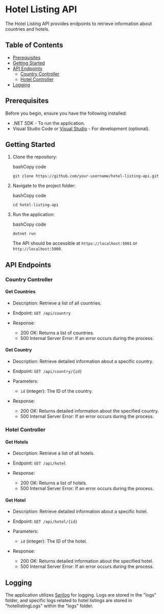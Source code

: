 Hotel Listing API
=================

The Hotel Listing API provides endpoints to retrieve information about countries and hotels.

Table of Contents
-----------------

-   [Prerequisites](#prerequisites)
-   [Getting Started](#getting-started)
-   [API Endpoints](#api-endpoints)
    -   [Country Controller](#country-controller)
    -   [Hotel Controller](#hotel-controller)
-   [Logging](#logging)

Prerequisites
-------------

Before you begin, ensure you have the following installed:

-   .NET SDK - To run the application.
-   Visual Studio Code or [Visual Studio](https://visualstudio.microsoft.com/) - For development (optional).

Getting Started
---------------

1.  Clone the repository:

    bashCopy code

    `git clone https://github.com/your-username/hotel-listing-api.git`

2.  Navigate to the project folder:

    bashCopy code

    `cd hotel-listing-api`

3.  Run the application:

    bashCopy code

    `dotnet run`

    The API should be accessible at `https://localhost:5001` or `http://localhost:5000`.

API Endpoints
-------------

### Country Controller

#### Get Countries

-   Description: Retrieve a list of all countries.

-   Endpoint: `GET /api/country`

-   Response:

    -   200 OK: Returns a list of countries.
    -   500 Internal Server Error: If an error occurs during the process.

#### Get Country

-   Description: Retrieve detailed information about a specific country.

-   Endpoint: `GET /api/country/{id}`

-   Parameters:

    -   `id` (integer): The ID of the country.
-   Response:

    -   200 OK: Returns detailed information about the specified country.
    -   500 Internal Server Error: If an error occurs during the process.

### Hotel Controller

#### Get Hotels

-   Description: Retrieve a list of all hotels.

-   Endpoint: `GET /api/hotel`

-   Response:

    -   200 OK: Returns a list of hotels.
    -   500 Internal Server Error: If an error occurs during the process.

#### Get Hotel

-   Description: Retrieve detailed information about a specific hotel.

-   Endpoint: `GET /api/hotel/{id}`

-   Parameters:

    -   `id` (integer): The ID of the hotel.
-   Response:

    -   200 OK: Returns detailed information about the specified hotel.
    -   500 Internal Server Error: If an error occurs during the process.

Logging
-------

The application utilizes [Serilog](https://serilog.net/) for logging. Logs are stored in the "logs" folder, and specific logs related to hotel listings are stored in "hotellistingLogs" within the "logs" folder.